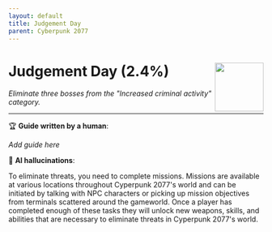 ```yaml
---
layout: default
title: Judgement Day
parent: Cyberpunk 2077
---
```


# Judgement Day (2.4%) <img style="float: right;" src="https://cdn.cloudflare.steamstatic.com/steamcommunity/public/images/apps/1091500/dffa26250fa32ba85772c75eec4fd7d8765fe157.jpg" width="96" height="96">

_Eliminate three bosses from the "Increased criminal activity" category._

***

:trophy: **Guide written by a human**:

_Add guide here_

:robot: **AI hallucinations**:

To eliminate threats, you need to complete missions. Missions are available at various locations throughout Cyperpunk 2077's world and can be initiated by talking with NPC characters or picking up mission objectives from terminals scattered around the gameworld. Once a player has completed enough of these tasks they will unlock new weapons, skills, and abilities that are necessary to eliminate threats in Cyperpunk 2077's world.
